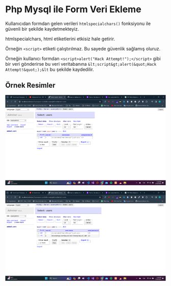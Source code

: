 # Php Mysql ile Form Veri Ekleme
Kullanıcıdan formdan gelen verileri `htmlspecialchars()` fonksiyonu ile güvenli bir şekilde kaydetmekteyiz.

htmlspecialchars, html etiketlerini etkisiz hale getirir. 

Örneğin `<script>` etiketi çalıştırılmaz. Bu sayede güvenlik sağlamış oluruz. 

Örneğin kullanıcı formdan `<script>alert("Hack Attempt!");</script>` gibi bir veri gönderirse bu veri veritabanına `&lt;script&gt;alert(&quot;Hack Attempt!&quot;);&lt` bu şekilde kaydedilir.
## Örnek Resimler
![image1](Screenshot_1.png)

![image2](Screenshot_2.png)
